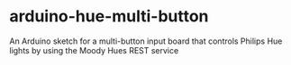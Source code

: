 # arduino-hue-multi-button
An Arduino sketch for a multi-button input board that controls Philips Hue lights by using the Moody Hues REST service
